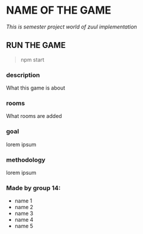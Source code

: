# NAME OF THE GAME
*This is semester project world of zuul implementation*

## RUN THE GAME
> npm start 

### **description**
What this game is about

### **rooms**
What rooms are added

### **goal**
lorem ipsum

### **methodology** 
lorem ipsum


### Made by group 14: 
- name 1 
- name 2
- name 3
- name 4
- name 5
